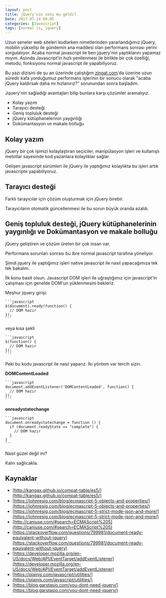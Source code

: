 ```yaml
---
layout: post
title: jQuery'nin sonu mu geldi?
Date: 2017-07-14 09:05
categories: [Javascript]
tags: [normal js, jquery]
---
```


Uzun seneler web siteleri kodlarken nimetlerinden yararlandığımız jQuery, mobilin yükselişi ile gündemin ana maddesi olan performans sonrası yerini sorgulatıyor. Acaba normal javascript ile ben jquery'nin yaptıklarını yapamaz mıyım. Aslında Javascript'in hızlı yenilenmesi ile birlikte bir çok özelliği, metodu, fonksiyonu normal javascript ile yapabiliyoruz.

Bu yazı dizisini de şu an üzerinde çalıştığım  [zingat.com](http://www.zingat.com)'da üzerine uzun süredir kafa yorduğumuz performans işlerinin bir sonucu olarak "acaba jQuery kaldırsak daha mı hızlanırız?" sorunundan sonra başladım. 

Jquery'nin sağladığı avantajları bilip bunlara karşı çözümler aramalıyız. 

 - Kolay yazım
 - Tarayıcı desteği
 - Geniş topluluk desteği
 - jQuery kütüphanelerinin yaygınlığı
 - Dokümantasyon ve makale bolluğu

## Kolay yazım

jQuery bir çok işimizi kolaylaştıran seçiciler, manipülasyon işleri ve kullanışlı metotlar sayesinde kod yazanlara kolaylıklar sağlar. 

Gelişen javascript sürümleri ile jQuery ile yaptığımız kolaylıkta bu işleri artık javascripte yapabiliyoruz.

## Tarayıcı desteği

Farklı tarayıcılar için çözüm oluşturmak için jQuery birebir.

Tarayıcıların otomatik güncellenmesi ile bu sorun büyük oranda azaldı.

## Geniş topluluk desteği, jQuery kütüphanelerinin yaygınlığı ve Dokümantasyon ve makale bolluğu

jQuery geliştiren ve çözüm üreten bir çok insan var.

Performans sorunları sonrası bu ibre normal javascript tarafına yöneliyor.

Şimdi jquery ile yaptığımız işleri native javascript ile nasıl yapacağımıza tek tek bakalım.

İlk konu basit olsun. Javascript DOM işleri ile uğraştığımız için javascript'in çalışması için genelde DOM'un yüklenmesini bekleriz. 

Meşhur jquery girişi:

	```javascript
	$(document).ready(function() { 
	  // DOM hazır
	});
	```

veya kısa şekli

	```javascript
	$(function() {
	  // DOM hazır
	});
	```

Peki bu kodu javascript ile nasıl yaparız. İki yöntem var tercih sizin.

**DOMContentLoaded**

	```javascript
	document.addEventListener('DOMContentLoaded', function() {
	  // DOM hazır
	});
	```

**onreadystatechange**

	```javascript
	document.onreadystatechange = function () {
	  if (document.readyState == "complete") {
	    // DOM hazır
	  }
	}
	```

Nasıl güzel değil mi?

Kalın sağlıcakla.

## Kaynaklar
 - [http://kangax.github.io/compat-table/es5/](http://kangax.github.io/compat-table/es5/)
 - [https://johnresig.com/blog/ecmascript-5-objects-and-properties/](https://johnresig.com/blog/ecmascript-5-objects-and-properties/)
 - [https://johnresig.com/blog/ecmascript-5-strict-mode-json-and-more/](https://johnresig.com/blog/ecmascript-5-strict-mode-json-and-more/)
 - [http://caniuse.com/#search=ECMAScript%205](http://caniuse.com/#search=ECMAScript%205)
 - [https://stackoverflow.com/questions/799981/document-ready-equivalent-without-jquery](https://stackoverflow.com/questions/799981/document-ready-equivalent-without-jquery)
 - [https://developer.mozilla.org/en-US/docs/Web/API/EventTarget/addEventListener](https://developer.mozilla.org/en-US/docs/Web/API/EventTarget/addEventListener)
 - [https://plainjs.com/javascript/utilities/](https://plainjs.com/javascript/utilities/)
 - [https://blog.garstasio.com/you-dont-need-jquery/](https://blog.garstasio.com/you-dont-need-jquery/)